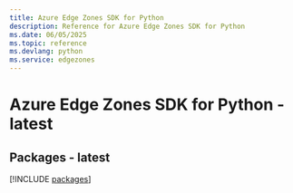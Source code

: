 ```yaml
---
title: Azure Edge Zones SDK for Python
description: Reference for Azure Edge Zones SDK for Python
ms.date: 06/05/2025
ms.topic: reference
ms.devlang: python
ms.service: edgezones
---
```

# Azure Edge Zones SDK for Python - latest
## Packages - latest
[!INCLUDE [packages](edge-zones-index.md)]